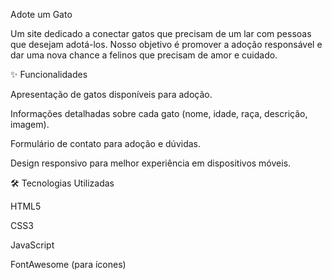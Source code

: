 Adote um Gato

Um site dedicado a conectar gatos que precisam de um lar com pessoas que desejam adotá-los. Nosso objetivo é promover a adoção responsável e dar uma nova chance a felinos que precisam de amor e cuidado.

✨ Funcionalidades

Apresentação de gatos disponíveis para adoção.

Informações detalhadas sobre cada gato (nome, idade, raça, descrição, imagem).

Formulário de contato para adoção e dúvidas.

Design responsivo para melhor experiência em dispositivos móveis.

🛠️ Tecnologias Utilizadas

HTML5

CSS3

JavaScript

FontAwesome (para ícones)
